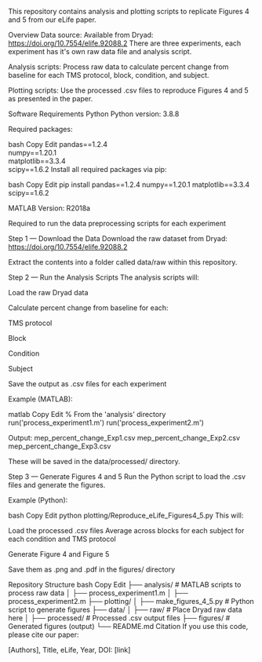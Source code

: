 This repository contains analysis and plotting scripts to replicate Figures 4 and 5 from our eLife paper.

Overview
Data source: Available from Dryad: https://doi.org/10.7554/elife.92088.2
There are three experiments, each experiment has it's own raw data file and analysis script.

Analysis scripts: Process raw data to calculate percent change from baseline for each TMS protocol, block, condition, and subject.


Plotting scripts: Use the processed .csv files to reproduce Figures 4 and 5 as presented in the paper.

Software Requirements
Python
Python version: 3.8.8

Required packages:

bash
Copy
Edit
pandas==1.2.4  
numpy==1.20.1  
matplotlib==3.3.4  
scipy==1.6.2
Install all required packages via pip:

bash
Copy
Edit
pip install pandas==1.2.4 numpy==1.20.1 matplotlib==3.3.4 scipy==1.6.2

MATLAB
Version: R2018a

Required to run the data preprocessing scripts for each experiment

Step 1 — Download the Data
Download the raw dataset from Dryad: https://doi.org/10.7554/elife.92088.2

Extract the contents into a folder called data/raw within this repository.

Step 2 — Run the Analysis Scripts
The analysis scripts will:

Load the raw Dryad data

Calculate percent change from baseline for each:

TMS protocol 

Block

Condition

Subject

Save the output as .csv files for each experiment

Example (MATLAB):

matlab
Copy
Edit
% From the 'analysis' directory
run('process_experiment1.m')
run('process_experiment2.m')

Output:
mep_percent_change_Exp1.csv
mep_percent_change_Exp2.csv
mep_percent_change_Exp3.csv

These will be saved in the data/processed/ directory.

Step 3 — Generate Figures 4 and 5
Run the Python script to load the .csv files and generate the figures.

Example (Python):

bash
Copy
Edit
python plotting/Reproduce_eLife_Figures4_5.py
This will:

Load the processed .csv files
Average across blocks for each subject for each condition and TMS protocol 

Generate Figure 4 and Figure 5

Save them as .png and .pdf in the figures/ directory

Repository Structure
bash
Copy
Edit
├── analysis/                # MATLAB scripts to process raw data
│   ├── process_experiment1.m
│   ├── process_experiment2.m
├── plotting/
│   ├── make_figures_4_5.py  # Python script to generate figures
├── data/
│   ├── raw/                 # Place Dryad raw data here
│   ├── processed/           # Processed .csv output files
├── figures/                 # Generated figures (output)
└── README.md
Citation
If you use this code, please cite our paper:

[Authors], Title, eLife, Year, DOI: [link]

